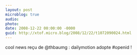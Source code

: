 ```yaml
---
layout: post
microblog: true
audio: 
photo: 
date: 2008-12-22 00:00:00 -0000
guid: http://xtof.micro.blog/2008/12/22/t1072090024.html
---
```

cool news reçu de @thbaumg : dailymotion adopte #openid !
